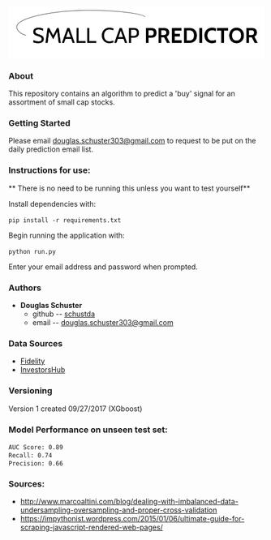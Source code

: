 ![Dropwizard](./images/logo.jpg)

### About

This repository contains an algorithm to predict a 'buy' signal for an assortment of small cap stocks.

### Getting Started

Please email douglas.schuster303@gmail.com to request to be put on the daily prediction email list.

### Instructions for use:

** There is no need to be running this unless you want to test yourself**

Install dependencies with:

`pip install -r requirements.txt`

Begin running the application with:

`python run.py`

Enter your email address and password when prompted.

### Authors

* **Douglas Schuster**
    * github -- [schustda](https://github.com/schustda)
    * email -- [douglas.schuster303@gmail.com](douglas.schuster303@gmail.com)

### Data Sources
* [Fidelity](https://www.fidelity.com/)
* [InvestorsHub](http://investorshub.advfn.com)

### Versioning

Version 1 created 09/27/2017 (XGboost)

### Model Performance on unseen test set:

```
AUC Score: 0.89
Recall: 0.74
Precision: 0.66
```
### Sources:

- http://www.marcoaltini.com/blog/dealing-with-imbalanced-data-undersampling-oversampling-and-proper-cross-validation
- https://impythonist.wordpress.com/2015/01/06/ultimate-guide-for-scraping-javascript-rendered-web-pages/
